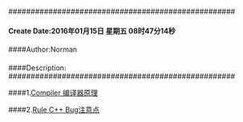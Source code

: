 ###################################################
#### Create Date:2016年01月15日 星期五 08时47分14秒
####
####Author:Norman
####
####Description: 
###################################################

####1.[Compiler 编译器原理](./Compiler)

####2.[Rule C++ Bug注意点](./Rule)
